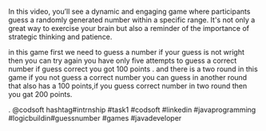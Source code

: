 In this video, you’ll see a dynamic and engaging game where participants guess a randomly generated number within a specific range. 
It's not only a great way to exercise your brain but also a reminder of the importance of strategic thinking and patience.
 
in this game first we need to guess a number if your guess is not wright then you can try again you have only five attempts to guess a correct number if guess correct you got 100 points .
and there is a two round in this game if you not guess a correct number you can guess in another round that also has a 100 points,if you guess correct number in two round then you gat 200 points.

.
@codsoft
hashtag#intrnship #task1 #codsoft #linkedin #javaprogramming #logicbuildin#guessnumber #games #javadeveloper
